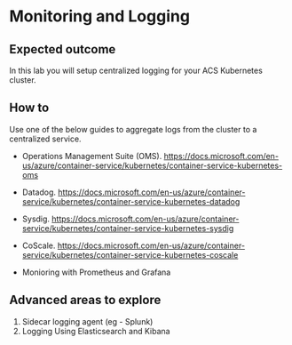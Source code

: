 # Monitoring and Logging

## Expected outcome

In this lab you will setup centralized logging for your ACS Kubernetes cluster.

## How to

Use one of the below guides to aggregate logs from the cluster to a centralized service. 

* Operations Management Suite (OMS). https://docs.microsoft.com/en-us/azure/container-service/kubernetes/container-service-kubernetes-oms

* Datadog. https://docs.microsoft.com/en-us/azure/container-service/kubernetes/container-service-kubernetes-datadog 

* Sysdig. https://docs.microsoft.com/en-us/azure/container-service/kubernetes/container-service-kubernetes-sysdig

* CoScale. https://docs.microsoft.com/en-us/azure/container-service/kubernetes/container-service-kubernetes-coscale 
    
* Monioring with Prometheus and Grafana

## Advanced areas to explore

1. Sidecar logging agent (eg - Splunk)
2. Logging Using Elasticsearch and Kibana